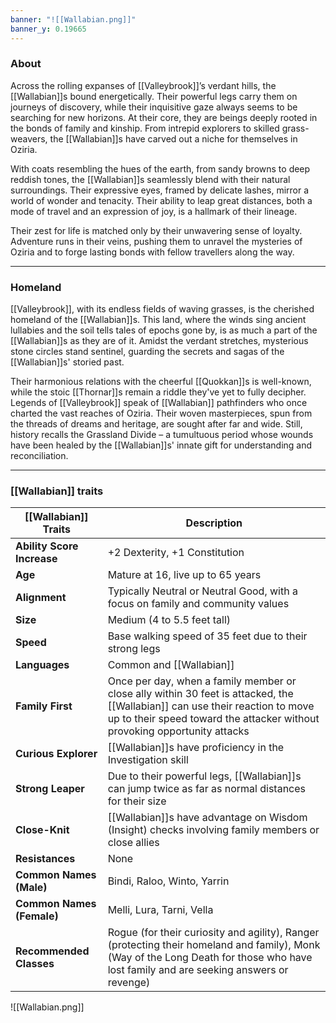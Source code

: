 ```yaml
---
banner: "![[Wallabian.png]]"
banner_y: 0.19665
---
```

### About

Across the rolling expanses of [[Valleybrook]]’s verdant hills, the [[Wallabian]]s bound energetically. Their powerful legs carry them on journeys of discovery, while their inquisitive gaze always seems to be searching for new horizons. At their core, they are beings deeply rooted in the bonds of family and kinship. From intrepid explorers to skilled grass-weavers, the [[Wallabian]]s have carved out a niche for themselves in Oziria.

With coats resembling the hues of the earth, from sandy browns to deep reddish tones, the [[Wallabian]]s seamlessly blend with their natural surroundings. Their expressive eyes, framed by delicate lashes, mirror a world of wonder and tenacity. Their ability to leap great distances, both a mode of travel and an expression of joy, is a hallmark of their lineage.

Their zest for life is matched only by their unwavering sense of loyalty. Adventure runs in their veins, pushing them to unravel the mysteries of Oziria and to forge lasting bonds with fellow travellers along the way.

-----
### Homeland

[[Valleybrook]], with its endless fields of waving grasses, is the cherished homeland of the [[Wallabian]]s. This land, where the winds sing ancient lullabies and the soil tells tales of epochs gone by, is as much a part of the [[Wallabian]]s as they are of it. Amidst the verdant stretches, mysterious stone circles stand sentinel, guarding the secrets and sagas of the [[Wallabian]]s' storied past.

Their harmonious relations with the cheerful [[Quokkan]]s is well-known, while the stoic [[Thornar]]s remain a riddle they've yet to fully decipher. Legends of [[Valleybrook]] speak of [[Wallabian]] pathfinders who once charted the vast reaches of Oziria. Their woven masterpieces, spun from the threads of dreams and heritage, are sought after far and wide. Still, history recalls the Grassland Divide – a tumultuous period whose wounds have been healed by the [[Wallabian]]s' innate gift for understanding and reconciliation.

-----
### [[Wallabian]] traits

| **[[Wallabian]] Traits**       | **Description**                                                                                                                                                                                       |
| -------------------------- | ----------------------------------------------------------------------------------------------------------------------------------------------------------------------------------------------------- |
| **Ability Score Increase** | +2 Dexterity, +1 Constitution                                                                                                                                                                         |
| **Age**                    | Mature at 16, live up to 65 years                                                                                                                                                                     |
| **Alignment**              | Typically Neutral or Neutral Good, with a focus on family and community values                                                                                                                        |
| **Size**                   | Medium (4 to 5.5 feet tall)                                                                                                                                                                           |
| **Speed**                  | Base walking speed of 35 feet due to their strong legs                                                                                                                                                |
| **Languages**              | Common and [[Wallabian]]                                                                                                                                                                                  |
| **Family First**           | Once per day, when a family member or close ally within 30 feet is attacked, the [[Wallabian]] can use their reaction to move up to their speed toward the attacker without provoking opportunity attacks |
| **Curious Explorer**       | [[Wallabian]]s have proficiency in the Investigation skill                                                                                                                                                |
| **Strong Leaper**          | Due to their powerful legs, [[Wallabian]]s can jump twice as far as normal distances for their size                                                                                                       |
| **Close-Knit**             | [[Wallabian]]s have advantage on Wisdom (Insight) checks involving family members or close allies                                                                                                         |
| **Resistances**            | None                                                                                                                                                                                                  |
| **Common Names (Male)**    | Bindi, Raloo, Winto, Yarrin                                                                                                                                                                           |
| **Common Names (Female)**  | Melli, Lura, Tarni, Vella                                                                                                                                                                             |
| **Recommended Classes**    | Rogue (for their curiosity and agility), Ranger (protecting their homeland and family), Monk (Way of the Long Death for those who have lost family and are seeking answers or revenge)                |

![[Wallabian.png]]